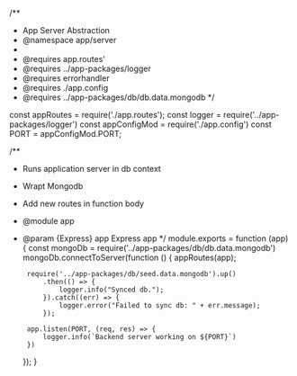 /** 
 * App Server Abstraction
 * @namespace app/server
 * 
 * @requires app.routes'
 * @requires ../app-packages/logger
 * @requires errorhandler
 * @requires ./app.config
 * @requires ../app-packages/db/db.data.mongodb
 */

const appRoutes = require('./app.routes');
const logger = require('../app-packages/logger')
const appConfigMod = require('./app.config')
const PORT = appConfigMod.PORT;

/**
 * Runs application server in db context
 * Wrapt Mongodb
 * Add new routes in function body
 * @module app
 * @param {Express} app Express app 
 */
module.exports = function (app) {
    const mongoDb = require('../app-packages/db/db.data.mongodb')
    mongoDb.connectToServer(function () {
        appRoutes(app);

        require('../app-packages/db/seed.data.mongodb').up()
            .then(() => {
                logger.info("Synced db.");
            }).catch((err) => {
                logger.error("Failed to sync db: " + err.message);
            });

        app.listen(PORT, (req, res) => {
            logger.info(`Backend server working on ${PORT}`)
        })
    });
}